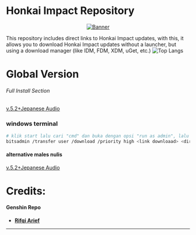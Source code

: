# Honkai Impact Repository
<p align="center">
<a href="https://imgur.com/8RoBGQS"><img src="https://github.com/zamprjkt/Honkai-Impact-3rd-Repository/raw/main/852886.png" title="Banner"/></a>
</p>

This repository includes direct links to Honkai Impact updates, with this, it allows you to download Honkai Impact updates without a launcher, but using a download manager (like IDM, FDM, XDM, uGet, etc.)
![Top Langs](https://github-readme-stats.vercel.app/api/top-langs/?username=zamprjkt&theme=vue&layout=compact&hide=Rich%20Text%20Format,CSS,HTML,VBA)

# Global Version

###### Full Install Section
[v.5.2+Jepanese Audio](https://cdn.winten.workers.dev/2:/Data/HI3_GLB_5.2_JAPANESEAUDIO.iso)

### windows terminal ###

```bash
# klik start lalu cari "cmd" dan buka dengan opsi "run as admin", lalu ketikan perintah berikut
bitsadmin /transfer user /download /priority high <link downloaad> <direktori\nama.file>
```
#### alternative males nulis
[v.5.2+Jepanese Audio](https://raw.githubusercontent.com/zamprjkt/Honkai-Impact-3rd-Repository/main/batmalesnulis/v.5.2%20Japanese.bat)


Credits:
=======
#### Genshin Repo
 * [**Rifqi Arief**](https://https://github.com/rapdodge)

---------------------------------------------------------------------------------------
